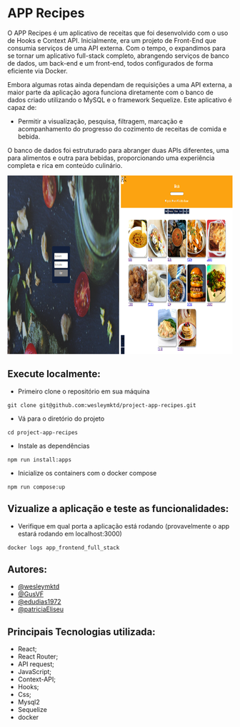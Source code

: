 # APP Recipes

O APP Recipes é um aplicativo de receitas que foi desenvolvido com o uso de Hooks e Context API. Inicialmente, era um projeto de Front-End que consumia serviços de uma API externa. Com o tempo, o expandimos para se tornar um aplicativo full-stack completo, abrangendo serviços de banco de dados, um back-end e um front-end, todos configurados de forma eficiente via Docker.

Embora algumas rotas ainda dependam de requisições a uma API externa, a maior parte da aplicação agora funciona diretamente com o banco de dados criado utilizando o MySQL e o framework Sequelize. Este aplicativo é capaz de:

- Permitir a visualização, pesquisa, filtragem, marcação e acompanhamento do progresso do cozimento de receitas de comida e bebida.

O banco de dados foi estruturado para abranger duas APIs diferentes, uma para alimentos e outra para bebidas, proporcionando uma experiência completa e rica em conteúdo culinário.

<div align="center" display="inline">
<img src="./app/frontend/src/images/app-recipes-1.png" alt="login" width="250px" height="400px">
<img src="./app/frontend/src/images/app-recipes-2.png" alt="wallet" width="250px" height="400px">
</div>

## Execute localmente:
- Primeiro clone o repositório em sua máquina

```
git clone git@github.com:wesleymktd/project-app-recipes.git
```

- Vá para o diretório do projeto
```
cd project-app-recipes
```

- Instale as dependências

```
npm run install:apps
```
- Inicialize os containers com o docker compose
```
npm run compose:up
```
## Vizualize a aplicação e teste as funcionalidades:
- Verifique em qual porta a aplicação está rodando (provavelmente o app estará rodando em localhost:3000)
```
docker logs app_frontend_full_stack
```
## Autores:
 - [@wesleymktd](https://github.com/wesleymktd)
 - [@GusVF](https://github.com/GusVF)
 - [@edudias1972](github.com/edudias1972)
 - [@patriciaEliseu](https://github.com/patriciaEliseu)

## Principais Tecnologias utilizada:
- React;
- React Router;
- API request;
- JavaScript;
- Context-API;
- Hooks;
- Css;
- Mysql2
- Sequelize
- docker
